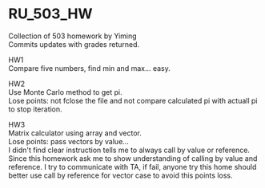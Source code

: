 # RU_503_HW
Collection of 503 homework by Yiming  
Commits updates with grades returned.

HW1  
Compare five numbers, find min and max... easy.

HW2  
Use Monte Carlo method to get pi.  
Lose points: not fclose the file and not compare calculated pi with actuall pi to stop iteration.

HW3  
Matrix calculator using array and vector.  
Lose points: pass vectors by value...   
I didn't find clear instruction tells me to always call by value or reference. Since this homework ask me to show understanding of calling by value and reference. I try to communicate with TA, if fail, anyone try this home should better use call by reference for vector case to avoid this points loss.
